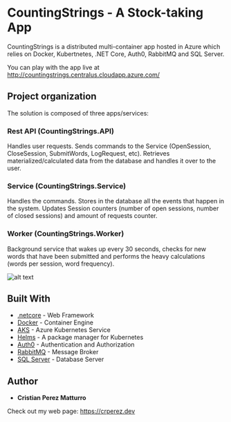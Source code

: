 # CountingStrings - A Stock-taking App

CountingStrings is a distributed multi-container app hosted in Azure which relies on Docker, Kubertnetes,
.NET Core, Auth0, RabbitMQ and SQL Server.

You can play with the app live at http://countingstrings.centralus.cloudapp.azure.com/

## Project organization

The solution is composed of three apps/services:

### Rest API (CountingStrings.API)
Handles user requests. Sends commands to the Service (OpenSession, CloseSession, SubmitWords, LogRequest, etc).
Retrieves materialized/calculated data from the database and handles it over to the user.

### Service (CountingStrings.Service)
Handles the commands. Stores in the database all the events that happen in the system. Updates Session counters (number of open sessions, number of closed sessions) and amount of requests counter.

### Worker (CountingStrings.Worker)
Background service that wakes up every 30 seconds, checks for new words that have been submitted and performs the heavy calculations (words per session, word frequency).

![alt text](https://i.imgur.com/mXMvWJr.png)

## Built With

* [.netcore](https://dotnet.github.io/) - Web Framework
* [Docker](https://www.docker.com/) - Container Engine
* [AKS](https://azure.microsoft.com/en-us/services/kubernetes-service/) - Azure Kubernetes Service
* [Helms](https://helm.sh/) - A package manager for Kubernetes
* [Auth0](https://auth0.com/) - Authentication and Authorization
* [RabbitMQ](https://www.rabbitmq.com/) - Message Broker
* [SQL Server](https://www.microsoft.com/en-us/sql-server/sql-server-2017) - Database Server

## Author

* **Cristian Perez Matturro** 

Check out my web page: https://crperez.dev

